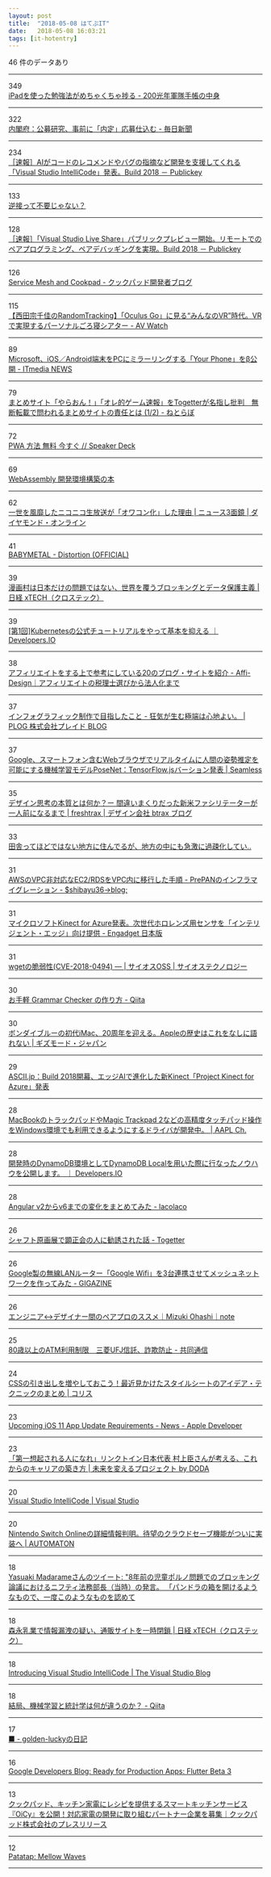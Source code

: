 ```yaml
---
layout: post
title:  "2018-05-08 はてぶIT"
date:   2018-05-08 16:03:21
tags: [it-hotentry]
---
```

46 件のデータあり

<hr><div class="row">
<div class="col-1"><span class="badge badge-pill badge-success h2">349</span></div>
<div class="col-11"><a href='http://www.200kounen-training.com/entry/2018/05/07/230649' target='_blank'>iPadを使った勉強法がめちゃくちゃ捗る - 200光年軍隊手帳の中身</a></div>
</div>
<hr>
<div class="row">
<div class="col-1"><span class="badge badge-pill badge-success h2">322</span></div>
<div class="col-11"><a href='https://mainichi.jp/articles/20180508/ddm/001/010/221000c' target='_blank'>内閣府：公募研究、事前に「内定」応募仕込む - 毎日新聞</a></div>
</div>
<hr>
<div class="row">
<div class="col-1"><span class="badge badge-pill badge-success h2">234</span></div>
<div class="col-11"><a href='https://www.publickey1.jp/blog/18/aivisual_studio_intellicodebuild_2018.html' target='_blank'>［速報］AIがコードのレコメンドやバグの指摘など開発を支援してくれる「Visual Studio IntelliCode」発表。Build 2018 － Publickey</a></div>
</div>
<hr>
<div class="row">
<div class="col-1"><span class="badge badge-pill badge-success h2">133</span></div>
<div class="col-11"><a href='https://anond.hatelabo.jp/20180507230402' target='_blank'>逆接って不要じゃない？</a></div>
</div>
<hr>
<div class="row">
<div class="col-1"><span class="badge badge-pill badge-success h2">128</span></div>
<div class="col-11"><a href='https://www.publickey1.jp/blog/18/visual_studio_live_share.html' target='_blank'>［速報］「Visual Studio Live Share」パブリックプレビュー開始。リモートでのペアプログラミング、ペアデバッギングを実現。Build 2018 － Publickey</a></div>
</div>
<hr>
<div class="row">
<div class="col-1"><span class="badge badge-pill badge-success h2">126</span></div>
<div class="col-11"><a href='http://techlife.cookpad.com/entry/2018/05/08/080000' target='_blank'>Service Mesh and Cookpad - クックパッド開発者ブログ</a></div>
</div>
<hr>
<div class="row">
<div class="col-1"><span class="badge badge-pill badge-success h2">115</span></div>
<div class="col-11"><a href='https://av.watch.impress.co.jp/docs/series/rt/1120242.html' target='_blank'>【西田宗千佳のRandomTracking】「Oculus Go」に見る“みんなのVR”時代。VRで実現するパーソナルごろ寝シアター - AV Watch</a></div>
</div>
<hr>
<div class="row">
<div class="col-1"><span class="badge badge-pill badge-success h2">89</span></div>
<div class="col-11"><a href='http://www.itmedia.co.jp/news/articles/1805/08/news054.html' target='_blank'>Microsoft、iOS／Android端末をPCにミラーリングする「Your Phone」をβ公開 - ITmedia NEWS</a></div>
</div>
<hr>
<div class="row">
<div class="col-1"><span class="badge badge-pill badge-success h2">79</span></div>
<div class="col-11"><a href='http://nlab.itmedia.co.jp/nl/articles/1805/02/news097.html' target='_blank'>まとめサイト「やらおん！」「オレ的ゲーム速報」をTogetterが名指し批判　無断転載で問われるまとめサイトの責任とは (1/2) - ねとらぼ</a></div>
</div>
<hr>
<div class="row">
<div class="col-1"><span class="badge badge-pill badge-success h2">72</span></div>
<div class="col-11"><a href='https://speakerdeck.com/fand/pwa-fang-fa-wu-liao-jin-sugu' target='_blank'>PWA 方法 無料 今すぐ // Speaker Deck</a></div>
</div>
<hr>
<div class="row">
<div class="col-1"><span class="badge badge-pill badge-success h2">69</span></div>
<div class="col-11"><a href='https://wasm-dev-book.netlify.com/' target='_blank'>WebAssembly 開発環境構築の本</a></div>
</div>
<hr>
<div class="row">
<div class="col-1"><span class="badge badge-pill badge-success h2">62</span></div>
<div class="col-11"><a href='http://diamond.jp/articles/-/169290' target='_blank'>一世を風靡したニコニコ生放送が「オワコン化」した理由 | ニュース3面鏡 | ダイヤモンド・オンライン</a></div>
</div>
<hr>
<div class="row">
<div class="col-1"><span class="badge badge-pill badge-success h2">41</span></div>
<div class="col-11"><a href='http://www.youtube.com/watch?v=1ce456Nnkt8' target='_blank'>BABYMETAL - Distortion (OFFICIAL)</a></div>
</div>
<hr>
<div class="row">
<div class="col-1"><span class="badge badge-pill badge-success h2">39</span></div>
<div class="col-11"><a href='http://tech.nikkeibp.co.jp/atcl/nxt/column/18/00001/00421/' target='_blank'>漫画村は日本だけの問題ではない、世界を覆うブロッキングとデータ保護主義 | 日経 xTECH（クロステック）</a></div>
</div>
<hr>
<div class="row">
<div class="col-1"><span class="badge badge-pill badge-success h2">39</span></div>
<div class="col-11"><a href='https://dev.classmethod.jp/cloud/kubernetes-tutorial-1/' target='_blank'>[第1回]Kubernetesの公式チュートリアルをやって基本を抑える ｜ Developers.IO</a></div>
</div>
<hr>
<div class="row">
<div class="col-1"><span class="badge badge-pill badge-success h2">38</span></div>
<div class="col-11"><a href='https://ouchi.design/manage/sankou/' target='_blank'>アフィリエイトをする上で参考にしている20のブログ・サイトを紹介 - Affi-Design｜アフィリエイトの税理士選びから法人化まで</a></div>
</div>
<hr>
<div class="row">
<div class="col-1"><span class="badge badge-pill badge-success h2">37</span></div>
<div class="col-11"><a href='http://blog-plaid.com/project/4617/' target='_blank'>インフォグラフィック制作で目指したこと - 狂気が生む極端は心地よい。 | PLOG 株式会社プレイド BLOG</a></div>
</div>
<hr>
<div class="row">
<div class="col-1"><span class="badge badge-pill badge-success h2">37</span></div>
<div class="col-11"><a href='https://shiropen.com/seamless/google-tensorflow-posenet' target='_blank'>Google、スマートフォン含むWebブラウザでリアルタイムに人間の姿勢推定を可能にする機械学習モデルPoseNet：TensorFlow.jsバーション発表 | Seamless</a></div>
</div>
<hr>
<div class="row">
<div class="col-1"><span class="badge badge-pill badge-success h2">35</span></div>
<div class="col-11"><a href='http://blog.btrax.com/jp/2018/05/08/understand-design-thinking/' target='_blank'>デザイン思考の本質とは何か？ー 間違いまくりだった新米ファシリテーターが一人前になるまで | freshtrax | デザイン会社 btrax ブログ</a></div>
</div>
<hr>
<div class="row">
<div class="col-1"><span class="badge badge-pill badge-success h2">33</span></div>
<div class="col-11"><a href='https://anond.hatelabo.jp/20180507231914' target='_blank'>田舎ってほどではない地方に住んでるが、地方の中にも急激に過疎化してい..</a></div>
</div>
<hr>
<div class="row">
<div class="col-1"><span class="badge badge-pill badge-success h2">31</span></div>
<div class="col-11"><a href='http://blog.shibayu36.org/entry/2018/05/07/180000' target='_blank'>AWSのVPC非対応なEC2/RDSをVPC内に移行した手順 - PrePANのインフラマイグレーション - $shibayu36->blog;</a></div>
</div>
<hr>
<div class="row">
<div class="col-1"><span class="badge badge-pill badge-success h2">31</span></div>
<div class="col-11"><a href='https://japanese.engadget.com/2018/05/07/kinect-for-azure/' target='_blank'>マイクロソフトKinect for Azure発表。次世代ホロレンズ用センサを「インテリジェント・エッジ」向け提供 - Engadget 日本版</a></div>
</div>
<hr>
<div class="row">
<div class="col-1"><span class="badge badge-pill badge-success h2">31</span></div>
<div class="col-11"><a href='https://oss.sios.com/security/wget-security-vulnerability-20180507' target='_blank'>wgetの脆弱性(CVE-2018-0494) — | サイオスOSS | サイオステクノロジー</a></div>
</div>
<hr>
<div class="row">
<div class="col-1"><span class="badge badge-pill badge-success h2">30</span></div>
<div class="col-11"><a href='https://qiita.com/mamita/items/a3d18538e84f018e40b6' target='_blank'>お手軽 Grammar Checker の作り方 - Qiita</a></div>
</div>
<hr>
<div class="row">
<div class="col-1"><span class="badge badge-pill badge-success h2">30</span></div>
<div class="col-11"><a href='https://www.gizmodo.jp/2018/05/imac-20th.html' target='_blank'>ボンダイブルーの初代iMac、20周年を迎える。Appleの歴史はこれをなしに語れない | ギズモード・ジャパン</a></div>
</div>
<hr>
<div class="row">
<div class="col-1"><span class="badge badge-pill badge-success h2">29</span></div>
<div class="col-11"><a href='http://ascii.jp/elem/000/001/673/1673205/' target='_blank'>ASCII.jp：Build 2018開幕、エッジAIで進化した新Kinect「Project Kinect for Azure」発表</a></div>
</div>
<hr>
<div class="row">
<div class="col-1"><span class="badge badge-pill badge-success h2">28</span></div>
<div class="col-11"><a href='https://applech2.com/archives/20180507-mac-precision-touchpad-for-windows.html' target='_blank'>MacBookのトラックパッドやMagic Trackpad 2などの高精度タッチパッド操作をWindows環境でも利用できるようにするドライバが開発中。 | AAPL Ch.</a></div>
</div>
<hr>
<div class="row">
<div class="col-1"><span class="badge badge-pill badge-success h2">28</span></div>
<div class="col-11"><a href='https://dev.classmethod.jp/cloud/aws/development_environment_using_dynamodb_local/' target='_blank'>開発時のDynamoDB環境としてDynamoDB Localを用いた際に行なったノウハウを公開します。 ｜ Developers.IO</a></div>
</div>
<hr>
<div class="row">
<div class="col-1"><span class="badge badge-pill badge-success h2">28</span></div>
<div class="col-11"><a href='https://lacolaco.hatenablog.com/entry/2018/05/08/113211' target='_blank'>Angular v2からv6までの変化をまとめてみた - lacolaco</a></div>
</div>
<hr>
<div class="row">
<div class="col-1"><span class="badge badge-pill badge-success h2">26</span></div>
<div class="col-11"><a href='https://togetter.com/li/1225288' target='_blank'>シャフト原画展で顕正会の人に勧誘された話 - Togetter</a></div>
</div>
<hr>
<div class="row">
<div class="col-1"><span class="badge badge-pill badge-success h2">26</span></div>
<div class="col-11"><a href='https://gigazine.net/news/20180507-google-wifi/' target='_blank'>Google製の無線LANルーター「Google Wifi」を3台連携させてメッシュネットワークを作ってみた - GIGAZINE</a></div>
</div>
<hr>
<div class="row">
<div class="col-1"><span class="badge badge-pill badge-success h2">26</span></div>
<div class="col-11"><a href='https://note.mu/ohanamizuki/n/na9e1288d01a2' target='_blank'>エンジニア↔デザイナー間のペアプロのススメ｜Mizuki Ohashi｜note</a></div>
</div>
<hr>
<div class="row">
<div class="col-1"><span class="badge badge-pill badge-success h2">25</span></div>
<div class="col-11"><a href='https://this.kiji.is/366138465358267489' target='_blank'>80歳以上のATM利用制限　三菱UFJ信託、詐欺防止 - 共同通信</a></div>
</div>
<hr>
<div class="row">
<div class="col-1"><span class="badge badge-pill badge-success h2">24</span></div>
<div class="col-11"><a href='https://coliss.com/articles/build-websites/operation/css/awesome-css-techniques-2017-jun.html' target='_blank'>CSSの引き出しを増やしておこう！最近見かけたスタイルシートのアイデア・テクニックのまとめ | コリス</a></div>
</div>
<hr>
<div class="row">
<div class="col-1"><span class="badge badge-pill badge-success h2">23</span></div>
<div class="col-11"><a href='https://developer.apple.com/news/?id=05072018a' target='_blank'>Upcoming iOS 11 App Update Requirements - News - Apple Developer</a></div>
</div>
<hr>
<div class="row">
<div class="col-1"><span class="badge badge-pill badge-success h2">23</span></div>
<div class="col-11"><a href='https://mirai.doda.jp/series/interview/shin-murakami/' target='_blank'>「第一想起される人になれ」リンクトイン日本代表 村上臣さんが考える、これからのキャリアの築き方 | 未来を変えるプロジェクト by DODA</a></div>
</div>
<hr>
<div class="row">
<div class="col-1"><span class="badge badge-pill badge-success h2">20</span></div>
<div class="col-11"><a href='https://www.visualstudio.com/services/intellicode/' target='_blank'>Visual Studio IntelliCode | Visual Studio</a></div>
</div>
<hr>
<div class="row">
<div class="col-1"><span class="badge badge-pill badge-success h2">20</span></div>
<div class="col-11"><a href='http://jp.automaton.am/articles/newsjp/20180508-67345/' target='_blank'>Nintendo Switch Onlineの詳細情報判明。待望のクラウドセーブ機能がついに実装へ | AUTOMATON</a></div>
</div>
<hr>
<div class="row">
<div class="col-1"><span class="badge badge-pill badge-success h2">18</span></div>
<div class="col-11"><a href='http://twitter.com/madarame/status/993137973993529344' target='_blank'>Yasuaki Madarameさんのツイート: "8年前の児童ポルノ問題でのブロッキング論議におけるニフティ法務部長（当時）の発言。 「パンドラの箱を開けるようなもので、一度このようなものを認めて</a></div>
</div>
<hr>
<div class="row">
<div class="col-1"><span class="badge badge-pill badge-success h2">18</span></div>
<div class="col-11"><a href='http://tech.nikkeibp.co.jp/atcl/nxt/news/18/01119/' target='_blank'>森永乳業で情報漏洩の疑い、通販サイトを一時閉鎖 | 日経 xTECH（クロステック）</a></div>
</div>
<hr>
<div class="row">
<div class="col-1"><span class="badge badge-pill badge-success h2">18</span></div>
<div class="col-11"><a href='https://blogs.msdn.microsoft.com/visualstudio/2018/05/07/introducing-visual-studio-intellicode/' target='_blank'>Introducing Visual Studio IntelliCode | The Visual Studio Blog</a></div>
</div>
<hr>
<div class="row">
<div class="col-1"><span class="badge badge-pill badge-success h2">18</span></div>
<div class="col-11"><a href='https://qiita.com/KanNishida/items/8ab8553b17cb57e772d6' target='_blank'>結局、機械学習と統計学は何が違うのか？ - Qiita</a></div>
</div>
<hr>
<div class="row">
<div class="col-1"><span class="badge badge-pill badge-success h2">17</span></div>
<div class="col-11"><a href='http://golden-lucky.hatenablog.com/entry/2018/05/08/110008' target='_blank'>■ - golden-luckyの日記</a></div>
</div>
<hr>
<div class="row">
<div class="col-1"><span class="badge badge-pill badge-success h2">16</span></div>
<div class="col-11"><a href='https://developers.googleblog.com/2018/05/ready-for-production-apps-flutter-beta-3.html' target='_blank'>Google Developers Blog: Ready for Production Apps: Flutter Beta 3</a></div>
</div>
<hr>
<div class="row">
<div class="col-1"><span class="badge badge-pill badge-success h2">13</span></div>
<div class="col-11"><a href='https://prtimes.jp/main/html/rd/p/000000028.000027849.html' target='_blank'>クックパッド、キッチン家電にレシピを提供するスマートキッチンサービス『OiCy』を公開！対応家電の開発に取り組むパートナー企業を募集｜クックパッド株式会社のプレスリリース</a></div>
</div>
<hr>
<div class="row">
<div class="col-1"><span class="badge badge-pill badge-success h2">12</span></div>
<div class="col-11"><a href='http://cornelius.patatap.com/' target='_blank'>Patatap: Mellow Waves</a></div>
</div>
<hr>
